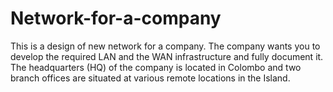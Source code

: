 # Network-for-a-company
This is a design of new network for a company. The company wants you to develop the required LAN and the WAN infrastructure and fully document it. The headquarters (HQ) of the company is located in Colombo and two branch offices are situated at various remote locations in the Island. 
